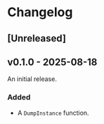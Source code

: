 # Changelog

## [Unreleased]

## v0.1.0 - 2025-08-18

An initial release.

### Added

- A `DumpInstance` function.
